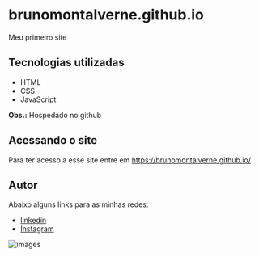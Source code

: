 # brunomontalverne.github.io
Meu primeiro site

## Tecnologias utilizadas
- HTML
- CSS
- JavaScript

**Obs.:** Hospedado no github

## Acessando o site
Para ter acesso a esse site entre em <https://brunomontalverne.github.io/>

## Autor
Abaixo alguns links para as minhas redes:
- [linkedin](http://www.linkedin.com/in/bruno-mont-alverne-ribeiro-5a93a22a7)
- [Instagram](https://www.instagram.com/bruno.montalverne/)

![images](https://github.com/user-attachments/assets/f4df02e9-5a26-427c-b15d-5bc44b20395c)


